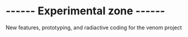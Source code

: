 # ------ Experimental zone ------
New features, prototyping, and radiactive coding for the venom project 
